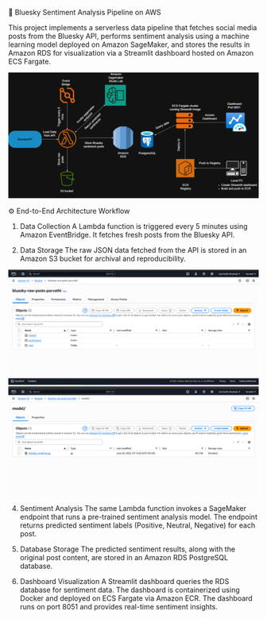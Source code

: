 🔷 Bluesky Sentiment Analysis Pipeline on AWS

This project implements a serverless data pipeline that fetches social media posts from the Bluesky API, performs sentiment analysis using a machine learning model deployed on Amazon SageMaker, and stores the results in Amazon RDS for visualization via a Streamlit dashboard hosted on Amazon ECS Fargate.

![Architecture Diagram](Architecture.png)

⚙️ End-to-End Architecture Workflow

1. Data Collection
A Lambda function is triggered every 5 minutes using Amazon EventBridge.
It fetches fresh posts from the Bluesky API.

2. Data Storage
The raw JSON data fetched from the API is stored in an Amazon S3 bucket for archival and reproducibility.

![S3 bucket](Images/bluesky_bucket-1.png)
![S3 bucket](Images/bluesky_bucket-2.png)

4. Sentiment Analysis
The same Lambda function invokes a SageMaker endpoint that runs a pre-trained sentiment analysis model.
The endpoint returns predicted sentiment labels (Positive, Neutral, Negative) for each post.

5. Database Storage
The predicted sentiment results, along with the original post content, are stored in an Amazon RDS PostgreSQL database.

6. Dashboard Visualization
A Streamlit dashboard queries the RDS database for sentiment data.
The dashboard is containerized using Docker and deployed on ECS Fargate via Amazon ECR.
The dashboard runs on port 8051 and provides real-time sentiment insights.


